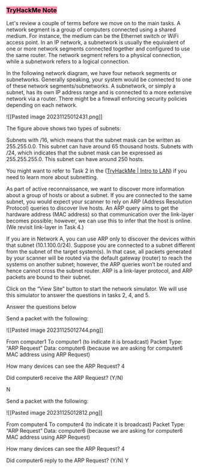 ### <mark style="background: #FF5582A6;">TryHackMe Note
</mark>

Let's review a couple of terms before we move on to the main tasks. A network segment is a group of computers connected using a shared medium. For instance, the medium can be the Ethernet switch or WiFi access point. In an IP network, a subnetwork is usually the equivalent of one or more network segments connected together and configured to use the same router. The network segment refers to a physical connection, while a subnetwork refers to a logical connection.

In the following network diagram, we have four network segments or subnetworks. Generally speaking, your system would be connected to one of these network segments/subnetworks. A subnetwork, or simply a subnet, has its own IP address range and is connected to a more extensive network via a router. There might be a firewall enforcing security policies depending on each network.

![[Pasted image 20231125012431.png]]


The figure above shows two types of subnets:

Subnets with /16, which means that the subnet mask can be written as 255.255.0.0. This subnet can have around 65 thousand hosts.
Subnets with /24, which indicates that the subnet mask can be expressed as 255.255.255.0. This subnet can have around 250 hosts.

You might want to refer to Task 2 in the ([TryHackMe | Intro to LAN](https://tryhackme.com/room/introtolan)) if you need to learn more about subnetting.

As part of active reconnaissance, we want to discover more information about a group of hosts or about a subnet. If you are connected to the same subnet, you would expect your scanner to rely on ARP (Address Resolution Protocol) queries to discover live hosts. An ARP query aims to get the hardware address (MAC address) so that communication over the link-layer becomes possible; however, we can use this to infer that the host is online. (We revisit link-layer in Task 4.)

If you are in Network A, you can use ARP only to discover the devices within that subnet (10.1.100.0/24). Suppose you are connected to a subnet different from the subnet of the target system(s). In that case, all packets generated by your scanner will be routed via the default gateway (router) to reach the systems on another subnet; however, the ARP queries won’t be routed and hence cannot cross the subnet router. ARP is a link-layer protocol, and ARP packets are bound to their subnet.

Click on the “View Site” button to start the network simulator. We will use this simulator to answer the questions in tasks 2, 4, and 5.


Answer the questions below

Send a packet with the following:

![[Pasted image 20231125012744.png]]


From computer1
To computer1 (to indicate it is broadcast)
Packet Type: “ARP Request”
Data: computer6 (because we are asking for computer6 MAC address using ARP Request)

How many devices can see the ARP Request?
4


Did computer6 receive the ARP Request? (Y/N)

N

Send a packet with the following:

![[Pasted image 20231125012812.png]]


From computer4
To computer4 (to indicate it is broadcast)
Packet Type: “ARP Request”
Data: computer6 (because we are asking for computer6 MAC address using ARP Request)

How many devices can see the ARP Request?
4


Did computer6 reply to the ARP Request? (Y/N)
Y